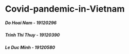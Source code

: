 # Covid-pandemic-in-Vietnam
##### Do Hoai Nam - 19120296
##### Trinh Thi Thuy - 19120390
##### Le Duc Minh - 19120580

